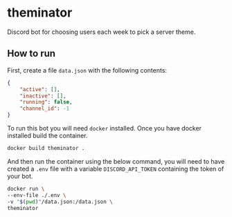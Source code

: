 # theminator

Discord bot for choosing users each week to pick a server theme.

## How to run

First, create a file `data.json` with the following contents:

```json
{
    "active": [], 
    "inactive": [], 
    "running": false, 
    "channel_id": -1
}
```

To run this bot you will need `docker` installed. Once you have docker installed build the container.

```bash
docker build theminator .
```

And then run the container using the below command, you will need to have created a `.env` file with a variable `DISCORD_API_TOKEN` containing the token of your bot.

```bash
docker run \
--env-file ./.env \
-v "$(pwd)"/data.json:/data.json \
theminator
```